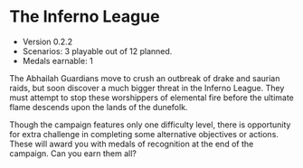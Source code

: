 # The Inferno League
* Version 0.2.2
* Scenarios: 3 playable out of 12 planned.
* Medals earnable: 1

The Abhailah Guardians move to crush an outbreak of drake and saurian raids, but soon discover a much bigger threat in the Inferno League. They must attempt to stop these worshippers of elemental fire before the ultimate flame descends upon the lands of the dunefolk.

Though the campaign features only one difficulty level, there is opportunity for extra challenge in completing some alternative objectives or actions. These will award you with medals of recognition at the end of the campaign. Can you earn them all?
